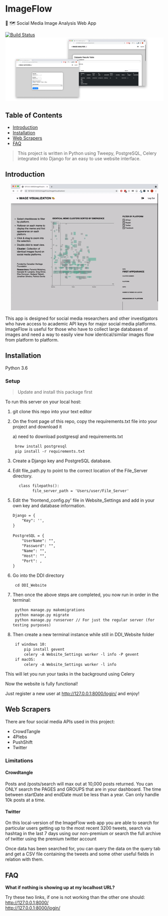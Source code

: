 # ImageFlow
🔎 🗺️ Social Media Image Analysis Web App

[![Build Status](http://img.shields.io/travis/badges/badgerbadgerbadger.svg?style=flat-square)](https://travis-ci.org/badges/badgerbadgerbadger)
![Screenshot](imgs/header_screenshot.png)

## Table of Contents

- [Introduction](#introduction)
- [Installation](#installation)
- [Web Scrapers](#web)
- [FAQ](#faq)


> This project is written in Python using Tweepy, PostgreSQL, Celery integrated into Django for an easy to use website interface.

## Introduction

<div align='center'><img src="imgs/github_sample_gif.gif" text-align="center" height="400px"></div>

This app is designed for social media researchers and other investigators who have access to academic API keys for major social media platforms. ImageFlow is useful for those who have to collect large databases of images and need a way to easily view how identical/similar images flow from platform to platform. 

## Installation
Python 3.6


### Setup

> Update and install this package first


To run this server on your local host:

1) git clone this repo into your text editor

2) On the front page of this repo, copy the requirements.txt file into your project and download it

      a) need to download postgresql and requirements.txt
        
        brew install postgresql
        pip install -r requirements.txt 
               
3) Create a Django key and PostgreSQL database.

4) Edit file_path.py to point to the correct location of the File_Server directory. 


```
      class filepaths():
            file_server_path = 'Users/user/File_Server'
```


5) Edit the 'frontend_config.py' file in Website_Settings and add in your own key and database information.

       Django = {
           "Key": '',
       }

       PostgreSQL = {
           "UserName": "",
           "Password": "",
           "Name": "",
           "Host": "",
           "Port": ,
       }
        
6) Go into the DDI directory

        cd DDI_Website

7) Then once the above steps are completed, you now run in order in the terminal:

        python manage.py makemigrations
        python manage.py migrate
        python manage.py runserver // For just the regular server (for testing purposes)

8) Then create a new terminal instance while still in DDI_Website folder

        if windows 10:
            pip install gevent 
            celery -A Website_Settings worker -l info -P gevent
        if macOS:
            celery -A Website_Settings worker -l info

This will let you run your tasks in the background using Celery

Now the website is fully functional!

Just register a new user at http://127.0.0.1:8000/login/ and enjoy!

## Web Scrapers

There are four social media APIs used in this project:
- CrowdTangle
- 4Plebs
- PushShift
- Twitter

### Limitations

#### Crowdtangle

Posts and /posts/search will max out at 10,000 posts returned. You can ONLY search the PAGES and GROUPS that are in your dashboard.
The time between startDate and endDate must be less than a year. Can only handle 10k posts at a time.

#### Twitter

On this local-version of the ImageFlow web app you are able to search for particular users getting up to the most recent 3200 tweets, search via hashtag in the last 7 days using our non-premium or search the full archive of twitter using the premium twitter account

Once data has been searched for, you can query the data on the query tab and get a CSV file containing the tweets and some other useful fields in relation with them.


## FAQ

**What if nothing is showing up at my localhost URL?**

Try these two links, if one is not working than the other one should: <br />
http://127.0.0.1:8000/ <br />
http://127.0.0.1:8000/login/ <br />


